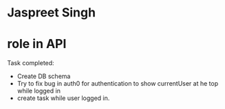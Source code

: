 # Jaspreet Singh

# role in API

Task completed:
- Create DB schema 
- Try to fix bug in auth0 for authentication to show currentUser at he top while logged in
- create task while user logged in. 